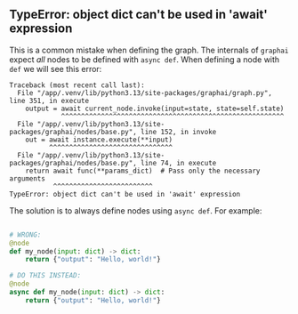 
## TypeError: object dict can't be used in 'await' expression

This is a common mistake when defining the graph. The internals of `graphai` expect _all_ nodes to be defined with `async def`. When defining a node with `def` we will see this error:

```
Traceback (most recent call last):
  File "/app/.venv/lib/python3.13/site-packages/graphai/graph.py", line 351, in execute
    output = await current_node.invoke(input=state, state=self.state)
             ^^^^^^^^^^^^^^^^^^^^^^^^^^^^^^^^^^^^^^^^^^^^^^^^^^^^^^^^
  File "/app/.venv/lib/python3.13/site-packages/graphai/nodes/base.py", line 152, in invoke
    out = await instance.execute(**input)
          ^^^^^^^^^^^^^^^^^^^^^^^^^^^^^^^
  File "/app/.venv/lib/python3.13/site-packages/graphai/nodes/base.py", line 74, in execute
    return await func(**params_dict)  # Pass only the necessary arguments
           ^^^^^^^^^^^^^^^^^^^^^^^^^
TypeError: object dict can't be used in 'await' expression
```

The solution is to always define nodes using `async def`. For example:

```python

# WRONG:
@node
def my_node(input: dict) -> dict:
    return {"output": "Hello, world!"}

# DO THIS INSTEAD:
@node
async def my_node(input: dict) -> dict:
    return {"output": "Hello, world!"}
```

